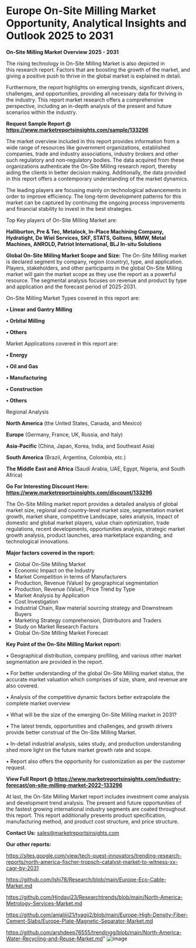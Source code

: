 # Europe On-Site Milling Market Opportunity, Analytical Insights and Outlook 2025 to 2031

<Strong> On-Site Milling Market Overview 2025 - 2031</strong>

The rising technology in On-Site Milling Market is also depicted in this research report. Factors that are boosting the growth of the market, and giving a positive push to thrive in the global market is explained in detail.

Furthermore, the report highlights on emerging trends, significant drivers, challenges, and opportunities, providing all necessary data for thriving in the industry. This report market research offers a comprehensive perspective, including an in-depth analysis of the present and future scenarios within the industry.

<strong>Request Sample Report @ <a href=https://www.marketreportsinsights.com/sample/133296>https://www.marketreportsinsights.com/sample/133296</a></strong>

The market overview included in this report provides information from a wide range of resources like government organizations, established companies, trade and industry associations, industry brokers and other such regulatory and non-regulatory bodies. The data acquired from these organizations authenticate the On-Site Milling research report, thereby aiding the clients in better decision making. Additionally, the data provided in this report offers a contemporary understanding of the market dynamics.

The leading players are focusing mainly on technological advancements in order to improve efficiency. The long-term development patterns for this market can be captured by continuing the ongoing process improvements and financial stability to invest in the best strategies.

Top Key players of On-Site Milling Market are:

<strong>Halliburton, Pre & Tec, Metalock, In-Place Machining Company, Hydratight, De Wiel Services, SKF, STATS, Goltens, MMW, Metal Machines, ANROLD, Patriot International, BLJ In-situ Solutions</strong>

<strong><b>Global On-Site Milling Market Scope and Size:</b></strong>
The On-Site Milling market is declared segment by company, region (country), type, and application. Players, stakeholders, and other participants in the global On-Site Milling market will gain the market scope as they use the report as a powerful resource. The segmental analysis focuses on revenue and product by type and application and the forecast period of 2025-2031.

On-Site Milling Market Types covered in this report are:

<strong>• Linear and Gantry Milling

• Orbital Milling

• Others</strong>

Market Applications covered in this report are:

<strong>• Energy

• Oil and Gas

• Manufacturing

• Construction

• Others</strong> 

Regional Analysis

<strong>North America</strong> (the United States, Canada, and Mexico)

<strong>Europe</strong> (Germany, France, UK, Russia, and Italy)

<strong>Asia-Pacific</strong> (China, Japan, Korea, India, and Southeast Asia)

<strong>South America</strong> (Brazil, Argentina, Colombia, etc.)

<strong>The Middle East and Africa</strong> (Saudi Arabia, UAE, Egypt, Nigeria, and South Africa)

<strong>Go For Interesting Discount Here: <a href=https://www.marketreportsinsights.com/discount/133296>https://www.marketreportsinsights.com/discount/133296</a></strong>

The On-Site Milling market report provides a detailed analysis of global market size, regional and country-level market size, segmentation market growth, market share, competitive Landscape, sales analysis, impact of domestic and global market players, value chain optimization, trade regulations, recent developments, opportunities analysis, strategic market growth analysis, product launches, area marketplace expanding, and technological innovations.

<strong><b>Major factors covered in the report:</b></strong>
<ul>
  <li>Global On-Site Milling Market </li>
  <li>Economic Impact on the Industry</li>
  <li>Market Competition in terms of Manufacturers</li>
  <li>Production, Revenue (Value) by geographical segmentation</li>
  <li>Production, Revenue (Value), Price Trend by Type</li>
  <li>Market Analysis by Application</li>
  <li>Cost Investigation</li>
  <li>Industrial Chain, Raw material sourcing strategy and Downstream Buyers</li>
  <li>Marketing Strategy comprehension, Distributors and Traders</li>
  <li>Study on Market Research Factors</li>
  <li>Global On-Site Milling Market Forecast</li>
</ul>

<strong><b>Key Point of the On-Site Milling Market report:</b></strong>

• Geographical distribution, company profiling, and various other market segmentation are provided in the report.

• For better understanding of the global On-Site Milling market status, the accurate market valuation which comprises of size, share, and revenue are also covered.

• Analysis of the competitive dynamic factors better extrapolate the complete market overview

• What will be the size of the emerging On-Site Milling market in 2031?

• The latest trends, opportunities and challenges, and growth drivers provide better construal of the On-Site Milling Market.

• In-detail industrial analysis, sales study, and production understanding shed more light on the future market growth rate and scope.

• Report also offers the opportunity for customization as per the customer request.

<strong><b>View Full Report @ <a href=https://www.marketreportsinsights.com/industry-forecast/on-site-milling-market-2022-133296>https://www.marketreportsinsights.com/industry-forecast/on-site-milling-market-2022-133296</a></b></strong>


At last, the On-Site Milling Market report includes investment come analysis and development trend analysis. The present and future opportunities of the fastest growing international industry segments are coated throughout this report. This report additionally presents product specification, manufacturing method, and product cost structure, and price structure.

<strong>Contact Us:</strong>
sales@marketreportsinsights.com

<strong>Our other reports:</strong>

<a href=https://sites.google.com/view/tech-quest-innovators/trending-research-reports/north-america-fischer-tropsch-catalyst-market-to-witness-xx-cagr-by-2031>https://sites.google.com/view/tech-quest-innovators/trending-research-reports/north-america-fischer-tropsch-catalyst-market-to-witness-xx-cagr-by-2031</a>

<a href=https://github.com/Ishi78/Research/blob/main/Europe-Eco-Cable-Market.md>https://github.com/Ishi78/Research/blob/main/Europe-Eco-Cable-Market.md</a>

<a href=https://github.com/Hindavi23/Researchtrends/blob/main/North-America-Metrology-Services-Market.md>https://github.com/Hindavi23/Researchtrends/blob/main/North-America-Metrology-Services-Market.md</a>

<a href=https://github.com/anjaliiii21/tyagii2/blob/main/Europe-High-Density-Fiber-Cement-Slabs/Europe-Plate-Magnetic-Separator-Market.md>https://github.com/anjaliiii21/tyagii2/blob/main/Europe-High-Density-Fiber-Cement-Slabs/Europe-Plate-Magnetic-Separator-Market.md</a>

<a href=https://github.com/arshdeep76555/trendingg/blob/main/North-America-Water-Recycling-and-Reuse-Market.md>https://github.com/arshdeep76555/trendingg/blob/main/North-America-Water-Recycling-and-Reuse-Market.md</a>"
![image](https://github.com/user-attachments/assets/0a2e5f22-e181-40ac-b451-4cc1237083a4)
